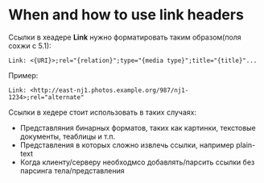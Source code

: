 # When and how to use link headers

Ссылки в хеадере **Link** нужно форматировать таким образом(поля сохжи с 5.1):
```
Link: <{URI}>;rel="{relation}";type="{media type}";title="{title}"...
```
Пример:
```
Link: <http://east-nj1.photos.example.org/987/nj1-1234>;rel="alternate"
```

Ссылки в хедере стоит использовать в таких случаях:
* Представляния бинарных форматов, таких как картинки, текстовые документы, теаблицы и т.п.
* Представления в которых сложно извлечь ссылки, например plain-text
* Когда клиенту/серверу необходмсо добавлять/парсить ссылки без парсинга тела/представления

